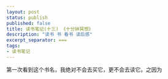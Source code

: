 ```yaml
---
layout: post
status: publish
published: false
title: 读书笔记(十三) 《十分钟冥想》
description: "读书 书 看书 读后感"
excerpt_separator: ===
tags:
- 读书笔记
---
```



第一次看到这个书名，我绝对不会去买它，更不会去读它。之因为




